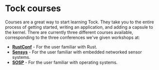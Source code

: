 Tock courses
==================

Courses are a great way to start learning Tock. They take you to the entire
process of getting started, writing an application, and adding a capsule to the
kernel. There are currently three different courses available, corresponding to
the three conferences we've given workshops at:

- **[RustConf](rustconf)** - For the user familiar with Rust.
- **[Sensys](sensys)** - For the user familiar with embedded networked sensor
  systems.
- **[SOSP](sosp)** - For the user familiar with operating systems.

